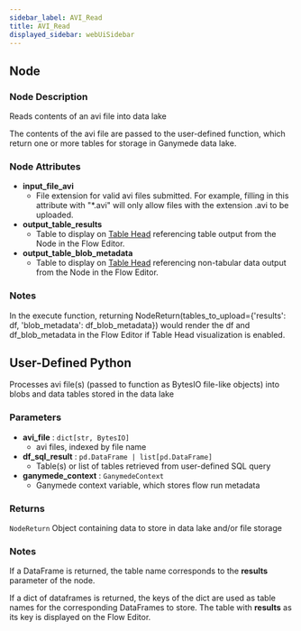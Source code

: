```yaml
---
sidebar_label: AVI_Read
title: AVI_Read
displayed_sidebar: webUiSidebar
---
```


## Node

### Node Description

Reads contents of an avi file into data lake

The contents of the avi file are passed to the user-defined function, which
return one or more tables for storage in Ganymede data lake.

### Node Attributes

- **input_file_avi**
  - File extension for valid avi files submitted.  For example, filling in this attribute with "*.avi" will only allow files with the extension .avi to be uploaded.
- **output_table_results**
  - Table to display on [Table Head](https://docs.ganymede.bio/app/intro/Concepts#table-head) referencing table output from the Node in the Flow Editor.
- **output_table_blob_metadata**
  - Table to display on [Table Head](https://docs.ganymede.bio/app/intro/Concepts#table-head) referencing non-tabular data output from the Node in the Flow Editor.

### Notes

In the execute function, returning NodeReturn(tables_to_upload=\{'results': df, 'blob_metadata': df_blob_metadata\}) would render the df and df_blob_metadata in the Flow Editor if Table Head visualization is enabled.

## User-Defined Python

Processes avi file(s) (passed to function as BytesIO file-like objects) into blobs and
data tables stored in the data lake

### Parameters

- **avi_file** : `dict[str, BytesIO]`
  - avi files, indexed by file name
- **df_sql_result** : `pd.DataFrame | list[pd.DataFrame]`
  - Table(s) or list of tables retrieved from user-defined SQL query
- **ganymede_context** : `GanymedeContext`
  - Ganymede context variable, which stores flow run metadata

### Returns

`NodeReturn`
  Object containing data to store in data lake and/or file storage

### Notes

If a DataFrame is returned, the table name corresponds to the **results** parameter of the node.

If a dict of dataframes is returned, the keys of the dict are used as table names
for the corresponding DataFrames to store.  The table with **results** as its key
is displayed on the Flow Editor.
